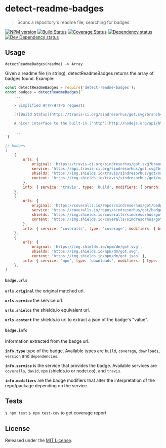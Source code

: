 # detect-readme-badges

> Scans a repository's readme file, searching for badges

[![NPM version][npm-image]][npm-url] [![Build Status][travis-image]][travis-url] [![Coverage Status][coveralls-image]][coveralls-url] [![Dependency status][david-dm-image]][david-dm-url] [![Dev Dependency status][david-dm-dev-image]][david-dm-dev-url]

[npm-url]:https://npmjs.org/package/detect-readme-badges
[npm-image]:http://img.shields.io/npm/v/detect-readme-badges.svg?style=flat-square
[travis-url]:https://travis-ci.org/IndigoUnited/node-detect-readme-badges
[travis-image]:http://img.shields.io/travis/IndigoUnited/node-detect-readme-badges/master.svg&style=flat-square
[coveralls-url]:https://coveralls.io/r/IndigoUnited/node-detect-readme-badges
[coveralls-image]:https://img.shields.io/coveralls/IndigoUnited/node-detect-readme-badges/master.svg&style=flat-square
[david-dm-url]:https://david-dm.org/IndigoUnited/node-detect-readme-badges
[david-dm-image]:https://img.shields.io/david/IndigoUnited/node-detect-readme-badges.svg?style=flat-square
[david-dm-dev-url]:https://david-dm.org/IndigoUnited/node-detect-readme-badges#info=devDependencies
[david-dm-dev-image]:https://img.shields.io/david/dev/IndigoUnited/node-detect-readme-badges.svg?style=flat-square

## Usage

`detectReadmeBadges(readme) -> Array`

Given a readme file (in string), detectReadmeBadges returns the array of badges found. Example:

```js
const detectReadmeBadges = require('detect-readme-badges');
const badges = detectReadmeBadges(`
    ...

    > Simplified HTTP/HTTPS requests

    [![Build Status](https://travis-ci.org/sindresorhus/got.svg?branch=master)](https://travis-ci.org/sindresorhus/got) [![Coverage Status](https://coveralls.io/repos/sindresorhus/got/badge.svg?service=github&branch=master)](https://coveralls.io/github/sindresorhus/got?branch=master) [![Downloads](https://img.shields.io/npm/dm/got.svg)](https://npmjs.com/got)

    A nicer interface to the built-in ['http'](http://nodejs.org/api/http.html) module.

    ...
`)

// badges
[
    {
        urls: {
            original: 'https://travis-ci.org/sindresorhus/got.svg?branch=master',
            service: 'https://api.travis-ci.org/sindresorhus/got.svg?branch=master',
            shields: 'https://img.shields.io/travis/sindresorhus/got/master.svg',
            content: 'https://img.shields.io/travis/sindresorhus/got/master.json',
        },
        info: { service: 'travis', type: 'build', modifiers: { branch: 'master' } },
    },
    {
        urls: {
            original: 'https://coveralls.io/repos/sindresorhus/got/badge.svg?branch=master',
            service: 'https://coveralls.io/repos/sindresorhus/got/badge.svg?branch=master',
            shields: 'https://img.shields.io/coveralls/sindresorhus/got/master.svg',
            content: 'https://img.shields.io/coveralls/sindresorhus/got/master.json',
        },
        info: { service: 'coveralls', type: 'coverage', modifiers: { branch: 'master' } },
    },
    {
        urls: {
            original: 'https://img.shields.io/npm/dm/got.svg',
            shields: 'https://img.shields.io/npm/dm/got.svg',
            content: 'https://img.shields.io/npm/dm/got.json' },
        info: { service: 'npm', type: 'downloads', modifiers: { type: 'dm' } },
    },
]
```

#### `badge.urls`

**`urls.original`** the original matched url.

**`urls.service`** the service url.

**`urls.shields`** the shields.io equivalent url.

**`urls.content`** the shields.io url to extract a json of the badge's "value".

#### `badge.info`

Information extracted from the badge url.

**`info.type`** type of the badge. Available types are `build`, `coverage`, `downloads`, `version` and `dependencies`.

**`info.service`** is the service that provides the badge. Available services are `coveralls`, `david`, `npm` (shields.io or nodei.co), and `travis`.

**`info.modifiers`** are the badge modifiers that alter the interpretation of the repo/package depending on the service.


## Tests

`$ npm test`
`$ npm test-cov` to get coverage report

## License

Released under the [MIT License](http://www.opensource.org/licenses/mit-license.php).
